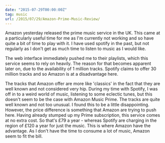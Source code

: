 ```yaml
---
date: "2015-07-29T00:00:00Z"
tag: music
url: /2015/07/29/Amazon-Prime-Music-Review/
---
```


Amazon yesterday released the prime music service in the UK. This came at a particularly useful time for me as I'm currently not working and so have quite a bit of time to play with it. I have used spotify in the past, but not regularly as I don't get as much time to listen to music as I would like.

The web interface immediately pushed me to their playlists, which this service seems to rely on heavily. The reason for that becomes apparent later on, due to the availability of 1 million tracks. Spotify claims to offer 30 million tracks and so Amazon is at a disadvantage here.

The tracks that Amazon offer are more like 'classics' in the fact that they are well known and not considered very hip. During my time with Spotify, I was off in to a weird world of music, listening to some eclectic tunes, but this doesn't seem to be the case with Amazon Music Prime. The tracks are quite well known and not too unusual. I found this to be a little disappointing. However, the price difference is something that Amazon are trying to push here. Having already stumped up my Prime subscription, this service comes at no extra cost. So that's £79 a year - whereas Spotify are charging in the region of £120 a year for just the music. This is where Amazon have the advantage. As I don't have the time to consume a lot of music, Amazon seem to fit the bill. 